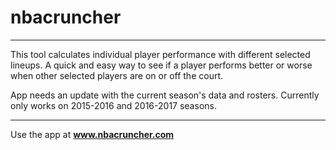 # nbacruncher
----
This tool calculates individual player performance with different selected lineups. A quick and easy way to see if a player performs better or worse when other selected players are on or off the court.

App needs an update with the current season's data and rosters. Currently only works on 2015-2016 and 2016-2017 seasons.

----

Use the app at  **www.nbacruncher.com**
